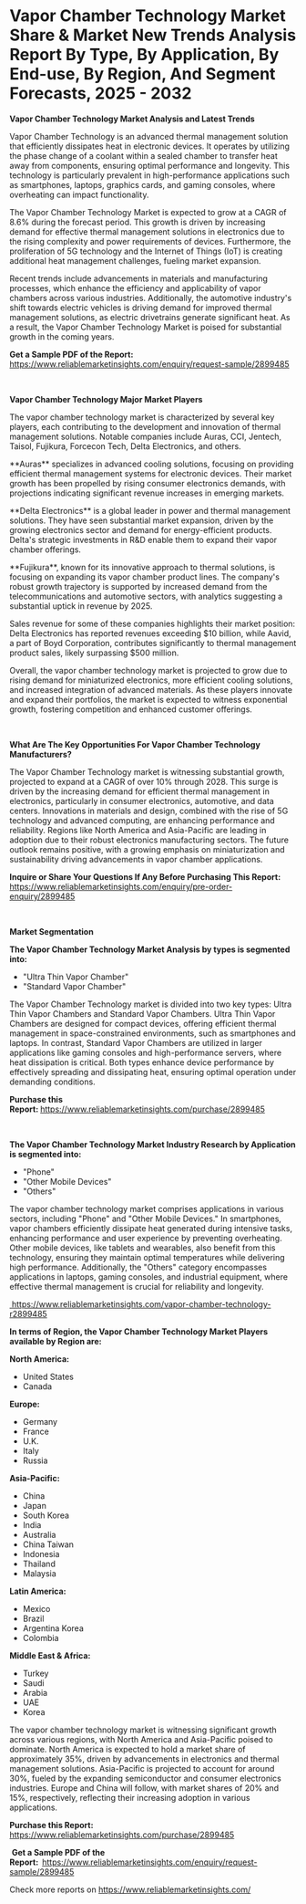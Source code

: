 <p><h1>Vapor Chamber Technology Market Share & Market New Trends Analysis Report By Type, By Application, By End-use, By Region, And Segment Forecasts, 2025 - 2032</h1></p><p><strong>Vapor Chamber Technology Market Analysis and Latest Trends</strong></p>
<p><p>Vapor Chamber Technology is an advanced thermal management solution that efficiently dissipates heat in electronic devices. It operates by utilizing the phase change of a coolant within a sealed chamber to transfer heat away from components, ensuring optimal performance and longevity. This technology is particularly prevalent in high-performance applications such as smartphones, laptops, graphics cards, and gaming consoles, where overheating can impact functionality.</p><p>The Vapor Chamber Technology Market is expected to grow at a CAGR of 8.6% during the forecast period. This growth is driven by increasing demand for effective thermal management solutions in electronics due to the rising complexity and power requirements of devices. Furthermore, the proliferation of 5G technology and the Internet of Things (IoT) is creating additional heat management challenges, fueling market expansion. </p><p>Recent trends include advancements in materials and manufacturing processes, which enhance the efficiency and applicability of vapor chambers across various industries. Additionally, the automotive industry's shift towards electric vehicles is driving demand for improved thermal management solutions, as electric drivetrains generate significant heat. As a result, the Vapor Chamber Technology Market is poised for substantial growth in the coming years.</p></p>
<p><strong>Get a Sample PDF of the Report:&nbsp;</strong> <a href="https://www.reliablemarketinsights.com/enquiry/request-sample/2899485?utm_campaign=2991&utm_medium=2&utm_source=Github&utm_content=ia&utm_term=16032025&utm_id=vapor-chamber-technology">https://www.reliablemarketinsights.com/enquiry/request-sample/2899485</a></p>
<p>&nbsp;</p>
<p><strong>Vapor Chamber Technology Major Market Players</strong></p>
<p><p>The vapor chamber technology market is characterized by several key players, each contributing to the development and innovation of thermal management solutions. Notable companies include Auras, CCI, Jentech, Taisol, Fujikura, Forcecon Tech, Delta Electronics, and others.</p><p>**Auras** specializes in advanced cooling solutions, focusing on providing efficient thermal management systems for electronic devices. Their market growth has been propelled by rising consumer electronics demands, with projections indicating significant revenue increases in emerging markets.</p><p>**Delta Electronics** is a global leader in power and thermal management solutions. They have seen substantial market expansion, driven by the growing electronics sector and demand for energy-efficient products. Delta's strategic investments in R&D enable them to expand their vapor chamber offerings.</p><p>**Fujikura**, known for its innovative approach to thermal solutions, is focusing on expanding its vapor chamber product lines. The company's robust growth trajectory is supported by increased demand from the telecommunications and automotive sectors, with analytics suggesting a substantial uptick in revenue by 2025.</p><p>Sales revenue for some of these companies highlights their market position: Delta Electronics has reported revenues exceeding $10 billion, while Aavid, a part of Boyd Corporation, contributes significantly to thermal management product sales, likely surpassing $500 million. </p><p>Overall, the vapor chamber technology market is projected to grow due to rising demand for miniaturized electronics, more efficient cooling solutions, and increased integration of advanced materials. As these players innovate and expand their portfolios, the market is expected to witness exponential growth, fostering competition and enhanced customer offerings.</p></p>
<p>&nbsp;</p>
<p><strong>What Are The Key Opportunities For Vapor Chamber Technology Manufacturers?</strong></p>
<p><p>The Vapor Chamber Technology market is witnessing substantial growth, projected to expand at a CAGR of over 10% through 2028. This surge is driven by the increasing demand for efficient thermal management in electronics, particularly in consumer electronics, automotive, and data centers. Innovations in materials and design, combined with the rise of 5G technology and advanced computing, are enhancing performance and reliability. Regions like North America and Asia-Pacific are leading in adoption due to their robust electronics manufacturing sectors. The future outlook remains positive, with a growing emphasis on miniaturization and sustainability driving advancements in vapor chamber applications.</p></p>
<p><strong>Inquire or Share Your Questions If Any Before Purchasing This Report:</strong> <a href="https://www.reliablemarketinsights.com/enquiry/pre-order-enquiry/2899485?utm_campaign=2991&utm_medium=2&utm_source=Github&utm_content=ia&utm_term=16032025&utm_id=vapor-chamber-technology">https://www.reliablemarketinsights.com/enquiry/pre-order-enquiry/2899485</a></p>
<p>&nbsp;</p>
<p><strong>Market Segmentation</strong></p>
<p><strong>The Vapor Chamber Technology Market Analysis by types is segmented into:</strong></p>
<p><ul><li>"Ultra Thin Vapor Chamber"</li><li>"Standard Vapor Chamber"</li></ul></p>
<p><p>The Vapor Chamber Technology market is divided into two key types: Ultra Thin Vapor Chambers and Standard Vapor Chambers. Ultra Thin Vapor Chambers are designed for compact devices, offering efficient thermal management in space-constrained environments, such as smartphones and laptops. In contrast, Standard Vapor Chambers are utilized in larger applications like gaming consoles and high-performance servers, where heat dissipation is critical. Both types enhance device performance by effectively spreading and dissipating heat, ensuring optimal operation under demanding conditions.</p></p>
<p><strong>Purchase this Report:&nbsp;</strong><a href="https://www.reliablemarketinsights.com/purchase/2899485?utm_campaign=2991&utm_medium=2&utm_source=Github&utm_content=ia&utm_term=16032025&utm_id=vapor-chamber-technology">https://www.reliablemarketinsights.com/purchase/2899485</a></p>
<p>&nbsp;</p>
<p><strong>The Vapor Chamber Technology Market Industry Research by Application is segmented into:</strong></p>
<p><ul><li>"Phone"</li><li>"Other Mobile Devices"</li><li>"Others"</li></ul></p>
<p><p>The vapor chamber technology market comprises applications in various sectors, including "Phone" and "Other Mobile Devices." In smartphones, vapor chambers efficiently dissipate heat generated during intensive tasks, enhancing performance and user experience by preventing overheating. Other mobile devices, like tablets and wearables, also benefit from this technology, ensuring they maintain optimal temperatures while delivering high performance. Additionally, the "Others" category encompasses applications in laptops, gaming consoles, and industrial equipment, where effective thermal management is crucial for reliability and longevity.</p></p>
<p><a href="https://www.reliablemarketinsights.com/vapor-chamber-technology-r2899485?utm_campaign=2991&utm_medium=2&utm_source=Github&utm_content=ia&utm_term=16032025&utm_id=vapor-chamber-technology">&nbsp;https://www.reliablemarketinsights.com/vapor-chamber-technology-r2899485</a></p>
<p><strong>In terms of Region, the Vapor Chamber Technology Market Players available by Region are:</strong></p>
<p>
    <p> <strong> North America: </strong>
        <ul>
            <li>United States</li>
            <li>Canada</li>
        </ul>
        </p> 
    <p> <strong> Europe: </strong>
        <ul>
            <li>Germany</li>
            <li>France</li>
            <li>U.K.</li>
            <li>Italy</li>
            <li>Russia</li>
        </ul>
        </p> 
    <p> <strong> Asia-Pacific: </strong>
        <ul>
            <li>China</li>
            <li>Japan</li>
            <li>South Korea</li>
            <li>India</li>
            <li>Australia</li>
            <li>China Taiwan</li>
            <li>Indonesia</li>
            <li>Thailand</li>
            <li>Malaysia</li>
        </ul>
        </p> 
    <p> <strong> Latin America: </strong>
        <ul>
            <li>Mexico</li>
            <li>Brazil</li>
            <li>Argentina Korea</li>
            <li>Colombia</li>
        </ul>
        </p> 
    <p> <strong> Middle East & Africa: </strong>
        <ul>
            <li>Turkey</li>
            <li>Saudi</li>
            <li>Arabia</li>
            <li>UAE</li>
            <li>Korea</li>
        </ul>
    </p>
    </p>
<p><p>The vapor chamber technology market is witnessing significant growth across various regions, with North America and Asia-Pacific poised to dominate. North America is expected to hold a market share of approximately 35%, driven by advancements in electronics and thermal management solutions. Asia-Pacific is projected to account for around 30%, fueled by the expanding semiconductor and consumer electronics industries. Europe and China will follow, with market shares of 20% and 15%, respectively, reflecting their increasing adoption in various applications.</p></p>
<p><strong>Purchase this Report: </strong><a href="https://www.reliablemarketinsights.com/purchase/2899485?utm_campaign=2991&utm_medium=2&utm_source=Github&utm_content=ia&utm_term=16032025&utm_id=vapor-chamber-technology">https://www.reliablemarketinsights.com/purchase/2899485</a></p>
<p>&nbsp;<strong>Get a Sample PDF of the Report:&nbsp;&nbsp;</strong><a href="https://www.reliablemarketinsights.com/enquiry/request-sample/2899485?utm_campaign=2991&utm_medium=2&utm_source=Github&utm_content=ia&utm_term=16032025&utm_id=vapor-chamber-technology">https://www.reliablemarketinsights.com/enquiry/request-sample/2899485</a></p>
<p><strong></strong></p>
<p>Check more reports on <a href="https://www.reliablemarketinsights.com/?utm_campaign=2991&utm_medium=2&utm_source=Github&utm_content=ia&utm_term=16032025&utm_id=vapor-chamber-technology">https://www.reliablemarketinsights.com/</a></p>